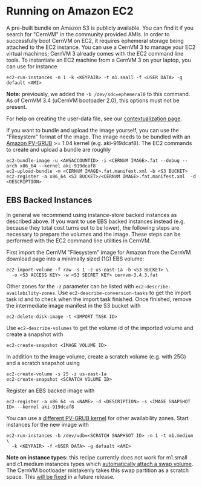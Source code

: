 # Running on Amazon EC2

A pre-built bundle on Amazon S3 is publicly available. You can find it if you search for "CernVM" in the community provided AMIs. In order to successfully boot CernVM on EC2, it requires ephemeral storage being attached to the EC2 instance. You can use a CernVM 3 to manage your EC2 virtual machines; CernVM 3 already comes with the EC2 command line tools. To instantiate an EC2 machine from a CernVM 3 on your laptop, you can use for instance

    ec2-run-instances -n 1 -k <KEYPAIR> -t m1.small -f <USER DATA> -g default <AMI>

**Note:** previously, we added the `-b /dev/sdc=ephemeral0` to this command.  As of CernVM 3.4 (uCernVM bootoader 2.0), this options must not be present.

For help on creating the user-data file, see our [contextualization page](http://cernvm.cern.ch/portal/contextualisation).

If you want to bundle and upload the image yourself, you can use the "Filesystem" format of the image. The image needs to be bundled with an [Amazon PV-GRUB](http://docs.aws.amazon.com/AWSEC2/2011-07-15/UserGuide/index.html?UserProvidedkernels.html) >= 1.04 kernel (e.g. aki-919dcaf8).  The EC2 commands to create and upload a bundle are roughly

    ec2-bundle-image -u <AWSACCOUNTID> -i <CERNVM IMAGE>.fat --debug --arch x86_64 --kernel aki-919dcaf8
    ec2-upload-bundle -m <CERNVM IMAGE>.fat.manifest.xml -b <S3 BUCKET>
    ec2-register -a x86_64 <S3 BUCKET>/<CERNVM IMAGE>.fat.manifest.xml  -d <DESCRIPTION>


## EBS Backed Instances

In general we recommend using instance-store backed instances as described above. If you want to use EBS backed instances instead (e.g. because they total cost turns out to be lower), the following steps are necessary to prepare the volumes and the image.  These steps can be performed with the EC2 command line utilities in CernVM.

First import the CernVM "Filesystem" image for Amazon from the CernVM download page into a minimally sized (1G) EBS volume:

    ec2-import-volume -f raw -s 1 -z us-east-1a -b <S3 BUCKET> \
      -o <S3 ACCESS KEY> -w <S3 SECRET KEY> cernvm-3.4.3.fat

Other zones for the `-z` parameter can be listed with `ec2-describe-availability-zones`.  Use `ec2-describe-conversion-tasks` to get the import task id and to check when the import task finished.  Once finished, remove the intermediate image manifest in the S3 bucket with

    ec2-delete-disk-image -t <IMPORT TASK ID>

Use `ec2-describe-volumes` to get the volume id of the imported volume and create a snapshot with

    ec2-create-snapshot <IMAGE VOLUME ID>

In addition to the image volume, create a scratch volume (e.g. with 25G) and a scratch snapshot using

    ec2-create-volume -s 25 -z us-east-1a
    ec2-create-snapshot <SCRATCH VOLUME ID>

Register an EBS backed image with

    ec2-register -a x86_64 -n <NAME> -d <DESCRIPTION> -s <IMAGE SNAPSHOT ID> --kernel aki-919dcaf8

You can use a [different PV-GRUB kernel]((http://docs.aws.amazon.com/AWSEC2/2011-07-15/UserGuide/index.html?UserProvidedkernels.html)) for other availability zones.  Start instances for the new image with

    ec2-run-instances -b /dev/vdb=<SCRATCH SNAPHSOT ID> -n 1 -t m1.medium \
      -k <KEYPAIR> -f <USER DATA> -g default <AMI>

**Note on instance types:** this recipe currently does not work for m1.small and c1.medium instances types which [automatically attach a swap volume](http://docs.aws.amazon.com/AWSEC2/latest/UserGuide/InstanceStorage.html#InstanceStoreSwapVolumes). The CernVM bootloader mistakenly takes this swap partition as a scratch space.  This [will be fixed](https://sft.its.cern.ch/jira/browse/CVM-863) in a future release.
